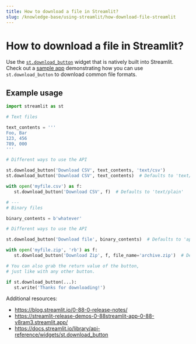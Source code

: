 ```yaml
---
title: How to download a file in Streamlit?
slug: /knowledge-base/using-streamlit/how-download-file-streamlit
---
```


# How to download a file in Streamlit?

Use the [`st.download_button`](/library/api-reference/widgets/st.download_button) widget that is natively built into Streamlit. Check out a [sample app](https://streamlit-release-demos-0-88streamlit-app-0-88-v8ram3.streamlit.app/) demonstrating how you can use `st.download_button` to download common file formats.

## Example usage

```python
import streamlit as st

# Text files

text_contents = '''
Foo, Bar
123, 456
789, 000
'''

# Different ways to use the API

st.download_button('Download CSV', text_contents, 'text/csv')
st.download_button('Download CSV', text_contents)  # Defaults to 'text/plain'

with open('myfile.csv') as f:
   st.download_button('Download CSV', f)  # Defaults to 'text/plain'

# ---
# Binary files

binary_contents = b'whatever'

# Different ways to use the API

st.download_button('Download file', binary_contents)  # Defaults to 'application/octet-stream'

with open('myfile.zip', 'rb') as f:
   st.download_button('Download Zip', f, file_name='archive.zip')  # Defaults to 'application/octet-stream'

# You can also grab the return value of the button,
# just like with any other button.

if st.download_button(...):
   st.write('Thanks for downloading!')
```

Additional resources:

- <https://blog.streamlit.io/0-88-0-release-notes/>
- <https://streamlit-release-demos-0-88streamlit-app-0-88-v8ram3.streamlit.app/>
- <https://docs.streamlit.io/library/api-reference/widgets/st.download_button>
